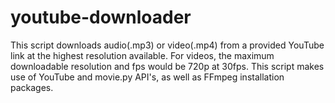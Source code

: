 # youtube-downloader
This script downloads audio(.mp3) or video(.mp4) from a provided YouTube link at the highest resolution available. For videos, the maximum downloadable resolution and fps would be 720p at 30fps. This script makes use of YouTube and movie.py API's, as well as FFmpeg installation packages. 
